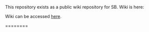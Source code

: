 This repository exists as a public wiki repository for SB. Wiki is here:

Wiki can be accessed [here](https://github.com/securebroadcast/external/wiki/_pages).

========
